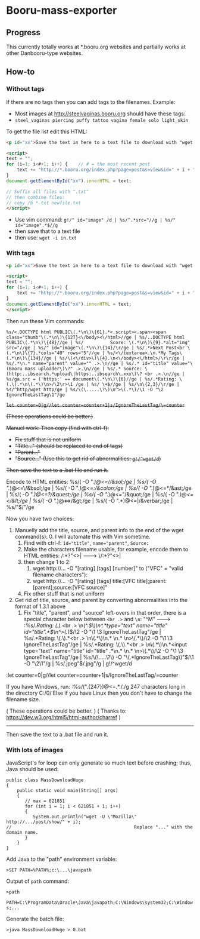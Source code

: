 # Booru-mass-exporter

## Progress

This currently totally works at *.booru.org websites and partially works at other Danbooru-type websites.

## How-to

### Without tags

If there are no tags then you can add tags to the filenames. Example:
* Most images at http://steelvaginas.booru.org should have these tags:
 * `steel_vaginas piercing puffy tattoo vagina female solo light_skin`

To get the file list edit this HTML:

````html
<p id="xx">Save the text in here to a text file to download with "wget -i in.txt -O out.txt"</p>

<script>
text = "";
for (i=1; i<#+1; i++) {    // # = the most recent post
    text += "http://*.booru.org/index.php?page=post&s=view&id=" + i + "<br>"    // * = the hostname
}
document.getElementById("xx").innerHTML = text;

// Suffix all files with ".txt"
// then combine files:
// copy /b *.txt newfile.txt
</script>
````

* Use vim command: `g!/" id="image" /d | %s/^.*src="//g | %s/" id="image".*$//g`
* then save that to a text file
* then use: `wget -i in.txt`

### With tags

````html
<p id="xx">Save the text in here to a text file to download with "wget -i in.txt -O out.txt"</p>

<script>
text = "";
for (i=1; i<#+1; i++) {
    text += "http://*.booru.org/index.php?page=post&s=view&id=" + i + "<br>"
}
document.getElementById("xx").innerHTML = text;
</script>
````

Then run these Vim commands:

`%s/<.DOCTYPE html PUBLIC\(.*\n\)\{61}.*<.script><.span><span class="thumb"\(.*\n\)\{127}<\/body><\/html>//ge | %s/..DOCTYPE html PUBLIC\(.*\n\)\{48}//ge | %s/          Score: \(.*\n\)\{9}.*alt="img" src="//ge | %s/" id="image"\(.*\n\)\{14}/\r/ge | %s/.*>Next Post<br \(.*\n\)\{7}.*cols="40" rows="5"//ge | %s/<\/textarea>.\n.*My Tags\(.*\n\)\{134}//ge | %s/\(<\/div>\)\{4}.\n<\/body><\/html>/\r\r/ge | %s/.*\n.* name="parent" value="" .>.\n//ge | %s/.* id="title" value="\(Booru mass uploader\)\?" .>.\n//ge | %s/.* Source: \(http:..ibsearch.*upload\|https:..ibsearch\.xxx\)\? <br .>.\n//ge | %s/ga.src = ('https:' == document\(.*\n\)\{6}//ge | %s/.*Rating: \(.\).*\n\(.*\)\n>/\2\r>\1 /ge | %s/ \+$//ge | %s/\n\{2,3}/\r/ge | %s/^http/wget http/ge | %s/\(\.....\?\)\n^>\(.*\)/\1 -O "\2 IgnoreTheLastTag\1"/ge`

<s>`let counter=0|g//let counter=counter+1|s/IgnoreTheLastTag/\=counter`

(These operations could be better.)

Manuel work:
Then copy (find with ctrl-f):
* Fix stuff that is not uniform
* "Title..." (should be replaced to end of tags)
* "Parent..."
* "Source..."
(Use this to get rid of abnormalities: `g!/^wget/d`)

Then save the text to a .bat file and run it.</s>

Encode to HTML entities:
%s/\( -O ".*\)\@<=\//\&sol;/ge | %s/\( -O ".*\)\@<=\\/\&bsol;/ge | %s/\( -O ".*\)\@<=:/\&colon;/ge | %s/\( -O ".*\)\@<=\*/\&ast;/ge | %s/\( -O ".*\)\@<=?/\&quest;/ge | %s/\( -O ".*\)\@<="/\&quot;/ge | %s/\( -O ".*\)\@<=</\&lt;/ge | %s/\( -O ".*\)\@<=>/\&gt;/ge | %s/\( -O ".*\)\@<=|/\&verbar;/ge | %s/&quot;$/"/ge

Now you have two choices:
  1. Manuelly add the title, source, and parent info to the end of the wget command(s):
     0. I will automate this with Vim sometime.
     1. Find with ctrl-f: ` id="title" `, ` name="parent" `, `Source: `
     2. Make the characters filename usable, for example, encode them to HTML entities:
        \/:*?"<>| ---> &bsol;&sol;&colon;&ast;&quest;&quot;&lt;&gt;&verbar;
     3. then change 1 to 2:
        1. wget http://... -O "[rating] [tags] [number]" to ("VFC" = "valid filename characters"):
        2. wget http://... -O "[rating] [tags] title&colon;[VFC title];parent&colon;[parent];source:[VFC source]"
     4. Fix other stuff that is not uniform
  2. Get rid of title, source, and parent by converting abnormalities into the format of 1.3.1 above
     1. Fix "title", "parent", and "source" left-overs in that order,
        there is a special character below between `<br .>` and `\n`: "^M"
        ---> :%s/.*Rating: \(.\).*<br .>
\n\(^.*$\)\n^.*type="text" name="title" id="title".*$\n^>\(.*\)$/\2 -O "\1 \3 IgnoreTheLastTag"/ge | %s/.*Rating: \(.\).*<br .>
\n\(.*\)\n.*
\n.*
\n>\(.*\)/\2 -O "\1 \3 IgnoreTheLastTag"/ge | %s/.*Rating: \(.\).*<br .>
\n\(.*\)\n.*<input type="text" name="title" id="title" .*\n.*
\n.*
\n>\(.*\)/\2 -O "\1 \3 IgnoreTheLastTag"/ge | %s/\(\.....\?\) -O "\(.*IgnoreTheLastTag\)"$/\1 -O "\2\1"/g | %s/\.jpeg"$/.jpg"/g | g!/^wget/d

:let counter=0|g//let counter=counter+1|s/IgnoreTheLastTag/\=counter

If you have Windows, run:
    :%s/\(".\{247}\)\@<=.*\././g
    247 characters long in the directory C:/0/
Else if you have Linux then you don't have to change the filename size.

( These operations could be better. )
( Thanks to: https://dev.w3.org/html5/html-author/charref )

---

Then save the text to a .bat file and run it.

### With lots of images

JavaScript's for loop can only generate so much text before crashing; thus, Java should be used:

````
public class MassDownloadHuge
{
    public static void main(String[] args)
    {
       // max = 621851
       for (int i = 1; i < 621851 + 1; i++)
       {
          System.out.println("wget -U \"Mozilla\" http://.../post/show/" + i);
//                                              Replace "..." with the domain name.
       }
    }
}
````

Add Java to the "path" environment variable:

`>SET PATH=%PATH%;c:\...\javapath`

Output of `path` command:

`>path`

`PATH=C:\ProgramData\Oracle\Java\javapath;C:\Windows\system32;C:\Windows;...`

Generate the batch file:

`>java MassDownloadHuge > 0.bat`
